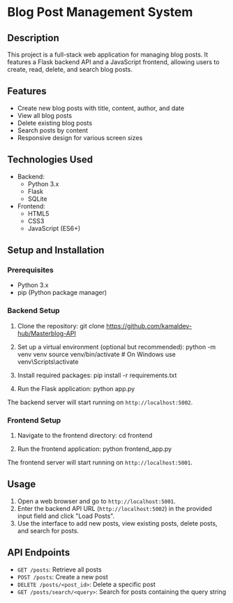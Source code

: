 # Blog Post Management System

## Description
This project is a full-stack web application for managing blog posts. It features a Flask backend API and a JavaScript frontend, allowing users to create, read, delete, and search blog posts.

## Features
- Create new blog posts with title, content, author, and date
- View all blog posts
- Delete existing blog posts
- Search posts by content
- Responsive design for various screen sizes

## Technologies Used
- Backend:
  - Python 3.x
  - Flask
  - SQLite
- Frontend:
  - HTML5
  - CSS3
  - JavaScript (ES6+)

## Setup and Installation

### Prerequisites
- Python 3.x
- pip (Python package manager)

### Backend Setup
1. Clone the repository:
git clone https://github.com/kamaldev-hub/Masterblog-API


2. Set up a virtual environment (optional but recommended):
python -m venv venv
source venv/bin/activate # On Windows use venv\Scripts\activate


3. Install required packages:
pip install -r requirements.txt


4. Run the Flask application:
python app.py

   
The backend server will start running on `http://localhost:5002`.

### Frontend Setup
1. Navigate to the frontend directory:
cd frontend


2. Run the frontend application:
python frontend_app.py


The frontend server will start running on `http://localhost:5001`.

## Usage
1. Open a web browser and go to `http://localhost:5001`.
2. Enter the backend API URL (`http://localhost:5002`) in the provided input field and click "Load Posts".
3. Use the interface to add new posts, view existing posts, delete posts, and search for posts.

## API Endpoints

- `GET /posts`: Retrieve all posts
- `POST /posts`: Create a new post
- `DELETE /posts/<post_id>`: Delete a specific post
- `GET /posts/search/<query>`: Search for posts containing the query string